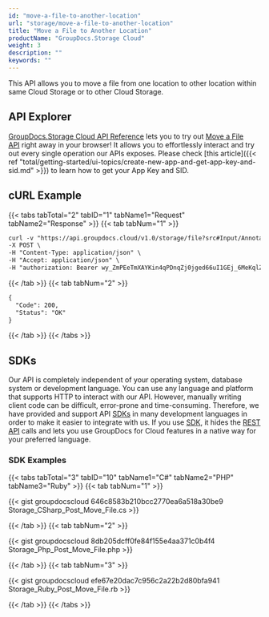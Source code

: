 ```yaml
---
id: "move-a-file-to-another-location"
url: "storage/move-a-file-to-another-location"
title: "Move a File to Another Location"
productName: "GroupDocs.Storage Cloud"
weight: 3
description: ""
keywords: ""
---
```

This API allows you to move a file from one location to other location within same Cloud Storage or to other Cloud Storage.

## API Explorer ##

[GroupDocs.Storage Cloud API Reference](https://apireference.groupdocs.cloud/storage/) lets you to try out [Move a File API](https://apireference.groupdocs.cloud/storage/#!/File/PostMoveFile) right away in your browser! It allows you to effortlessly interact and try out every single operation our APIs exposes. Please check [this article]({{< ref "total/getting-started/ui-topics/create-new-app-and-get-app-key-and-sid.md" >}}) to learn how to get your App Key and SID. 

## cURL Example ##

{{< tabs tabTotal="2" tabID="1" tabName1="Request" tabName2="Response" >}} {{< tab tabNum="1" >}}

```html
curl -v "https://api.groupdocs.cloud/v1.0/storage/file?src#Input/Annotated.pdf&#x26;dest#Output/Annotated.pdf" \
-X POST \
-H "Content-Type: application/json" \
-H "Accept: application/json" \
-H "authorization: Bearer wy_ZmPEeTmXAYKin4qPDnqZj0jged66uI1GEj_6MeKqlZpaTXK6zYXEtMbQacDSeKjLvA9GI18rHc8bUomPnnbymhH_uLF7hCzQ1Z9iW_EsIaYowiExEngeDUOdFUWygfJOhXnwwsDNZcFXY3dA8tCmYHJJXdSPgJnC-KvohHxYsfJTDTm4Fa4ixZWTv_tIqLtw2skNy3pq7TGd10Tifs-l7kPRlxL7OkyJsCY-usqRKEDxRRPKh2FSfx_AfJ5chwZGFlh-zlWwRnsL_w1Khi5WjKxQ-1-37MBa7aXDhjPcdr24s4pke1-jEXvPGvW37DirJjY0kTHTLwxoa3aIMeLWC_IUmQVCnpd6YCoAYI7914GRdMiJXF_SDTk1_T1dXTd9CHQSckWViM4IbD9eJyLOpM0Z8eCV-MNy7XTktFPIBtxbHBSBrxuLGWsxdFPSJEL2-MIA9XCq3hdILQOzNn-LkwIM"
```

{{< /tab >}} {{< tab tabNum="2" >}}

```html
{
  "Code": 200,
  "Status": "OK"
}
```

{{< /tab >}} {{< /tabs >}}

## SDKs ##

Our API is completely independent of your operating system, database system or development language. You can use any language and platform that supports HTTP to interact with our API. However, manually writing client code can be difficult, error-prone and time-consuming. Therefore, we have provided and support API [SDKs](https://github.com/groupdocs-storage-cloud) in many development languages in order to make it easier to integrate with us. If you use [SDK](https://github.com/groupdocs-storage-cloud), it hides the [REST API](https://apireference.groupdocs.cloud/storage/#!/File/PostMoveFile) calls and lets you use GroupDocs for Cloud features in a native way for your preferred language.

### SDK Examples ###

{{< tabs tabTotal="3" tabID="10" tabName1="C#" tabName2="PHP" tabName3="Ruby" >}} {{< tab tabNum="1" >}}

{{< gist groupdocscloud 646c8583b210bcc2770ea6a518a30be9 Storage_CSharp_Post_Move_File.cs >}}

{{< /tab >}} {{< tab tabNum="2" >}}

{{< gist groupdocscloud 8db205dcff0fe84f155e4aa371c0b4f4 Storage_Php_Post_Move_File.php >}}

{{< /tab >}} {{< tab tabNum="3" >}}

{{< gist groupdocscloud efe67e20dac7c956c2a22b2d80bfa941 Storage_Ruby_Post_Move_File.rb  >}}

{{< /tab >}} {{< /tabs >}}
